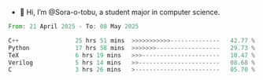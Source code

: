 - 👋 Hi, I’m @Sora-o-tobu, a student major in computer science.

<!--START_SECTION:waka-->

```rust
From: 21 April 2025 - To: 08 May 2025

C++                25 hrs 51 mins  >>>>>>>>>>>--------------   42.77 %
Python             17 hrs 58 mins  >>>>>>>------------------   29.73 %
TeX                6 hrs 19 mins   >>>----------------------   10.47 %
Verilog            5 hrs 14 mins   >>-----------------------   08.68 %
C                  3 hrs 26 mins   >------------------------   05.70 %
```

<!--END_SECTION:waka-->

<!---
<img align='center' src='https://raw.githubusercontent.com/Sora-o-tobu/Sora-o-tobu/main/OneLastSora.png' width='410px'>
--->
<!---
Sora-o-tobu/Sora-o-tobu is a ✨ special ✨ repository because its `README.md` (this file) appears on your GitHub profile.
You can click the Preview link to take a look at your changes.
--->
